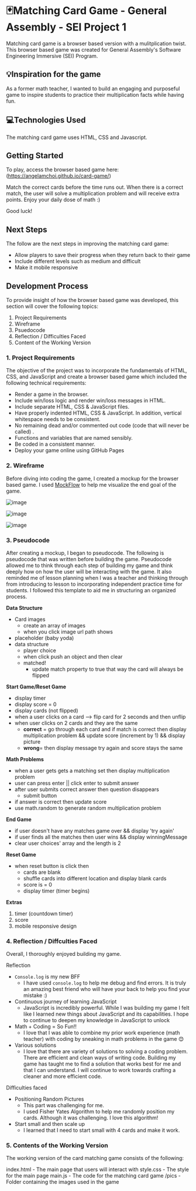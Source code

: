 # 🃏Matching Card Game - General Assembly - SEI Project 1

Matching card game is a browser based version with a mulitplication twist. This browser based game was created for General Assembly's Software Engineering Immersive (SEI) Program.

## 💡Inspiration for the game
As a former math teacher, I wanted to build an engaging and purposeful game to inspire students to practice their multiplication facts while having fun. 

## 💻Technologies Used
The matching card game uses HTML, CSS and Javascript.

## Getting Started
To play, access the browser based game here: 
(https://angelamchoi.github.io/card-game/)

Match the correct cards before the time runs out. When there is a correct match, the user will solve a multiplication problem and will receive extra points. Enjoy your daily dose of math :)

Good luck!

## Next Steps 
The follow are the next steps in improving the matching card game:

- Allow players to save their progress when they return back to their game
- Include different levels such as medium and difficult
- Make it mobile responsive
	
## Development Process
To provide insight of how the browser based game was developed, this section will cover the following topics:

1. Project Requirements
2. Wireframe
3. Psuedocode
4. Reflection / Difficulties Faced
5. Content of the Working Version


### 1. Project Requirements
The objective of the project was to incorporate the fundamentals of HTML, CSS, and JavaScript and create a browser based game which included the following technical requirements:

- Render a game in the browser.
- Include win/loss logic and render win/loss messages in HTML. 
- Include separate HTML, CSS & JavaScript files.
- Have properly indented HTML, CSS & JavaScript. In addition, vertical whitespace needs to be consistent.
- No remaining dead and/or commented out code (code that will never be called) .
- Functions and variables that are named sensibly. 
- Be coded in a consistent manner. 
- Deploy your game online using GitHub Pages 


### 2. Wireframe
Before diving into coding the game, I created a mockup for the browser based game. I used [MockFlow](https://mockflow.com/apps/wireframepro/) to help me visualize the end goal of the game. 
 

![image](wireframe_pics/pic_1.png)

![image](wireframe_pics/pic_2.png)

![image](wireframe_pics/pic_3.png)


### 3. Pseudocode
After creating a mockup, I began to pseudocode. The following is pseudocode that was written before building the game. Pseudocode allowed me to think through each step of building my game and think deeply how on how the user will be interacting with the game. It also reminded me of lesson planning when I was a teacher and thinking through from introducing to lesson to incorporating independent practice time for students. I followed this template to aid me in structuring an organized process.

**Data Structure**
- Card images  
	- create an array of images
	- when you click image url path shows
- placeholder (baby yoda)
- data structure
	- player choice
	- when click push an object and then clear
	- matched! 
		- update match property to true that way the card will always be flipped

**Start Game/Reset Game**
- display timer
- display score = 0
- display cards (not flipped)
- when a user clicks on a card --> flip card for 2 seconds and then unflip
- when user clicks on 2 cards and they are the same
	- **correct** = go through each card and if match is correct then display multiplication problem && update score (increment by 1) && display picture
	- **wrong**= then display message try again and score stays the same

**Math Problems**
- when a user gets gets a matching set then display multiplication problem
- user can press enter || click enter to submit answer
- after user submits correct answer then question disappears 
	- submit button
- if answer is correct then update score 
- use math.random to generate random multiplication problem


**End Game**
- if user doesn't have any matches game over && display 'try again'
- if user finds all the matches then user wins && display winningMessage
- clear user choices' array and the length is 2

**Reset Game**
- when reset button is click then 
	- cards are blank
	- shuffle cards into different location and display blank cards
	- score is = 0
	-  display timer (timer begins)

**Extras**
1. timer (countdown timer)
2. score
3. mobile responsive design


### 4. Reflection / Diffculties Faced
Overall, I thoroughly enjoyed building my game. 

Reflection
- `Console.log` is my new BFF
	- I have used `console.log` to help me debug and find errors. It is truly an amazing best friend who will have your back to help you find your mistake :)
- Continuous journey of learning JavaScript
	- JavaScript is incredibly powerful. While I was building my game I felt like I learned new things about JavaScript and its capabilities. I hope to continue to deepen my knowledge in JavaScript to unlock 
- Math + Coding = So Fun!!
	- I love that I was able to combine my prior work experience (math teacher) with coding by sneaking in math problems in the game 😊
- Various solutions 
	- I love that there are variety of solutions to solving a coding problem. There are efficient and clean ways of writing code. Building my game has taught me to find a solution that works best for me and that I can understand. I will continue to work towards crafting a cleaner and more efficient code.


Difficulties faced
- Positioning Random Pictures
	- This part was challenging for me.
	- I used Fisher Yates Algorithm to help me randomly position my cards. Although it was challenging. I love this algorithm!
- Start small and then scale up
	- I learned that I need to start small with 4 cards and make it work.

### 5. Contents of the Working Version
The working version of the card matching game consists of the following:

index.html - The main page that users will interact with
style.css - The style for the main page
main.js - The code for the matching card game
/pics - Folder containing the images used in the game